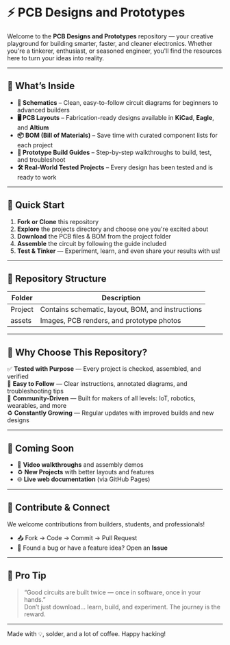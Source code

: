 # ⚡ PCB Designs and Prototypes

Welcome to the **PCB Designs and Prototypes** repository — your creative playground for building smarter, faster, and cleaner electronics. Whether you're a tinkerer, enthusiast, or seasoned engineer, you'll find the resources here to turn your ideas into reality.

---

## 🧰 What’s Inside

- **🔌 Schematics** – Clean, easy-to-follow circuit diagrams for beginners to advanced builders  
- **🖥️ PCB Layouts** – Fabrication-ready designs available in **KiCad**, **Eagle**, and **Altium**
- **📦 BOM (Bill of Materials)** – Save time with curated component lists for each project
- **🧪 Prototype Build Guides** – Step-by-step walkthroughs to build, test, and troubleshoot
- **🛠️ Real-World Tested Projects** – Every design has been tested and is ready to work

---

## 🚀 Quick Start

1. **Fork or Clone** this repository  
2. **Explore** the projects directory and choose one you're excited about  
3. **Download** the PCB files & BOM from the project folder  
4. **Assemble** the circuit by following the guide included  
5. **Test & Tinker** — Experiment, learn, and even share your results with us!

---

## 📂 Repository Structure
| Folder        | Description                                      |
|---------------|--------------------------------------------------|
| Project  | Contains schematic, layout, BOM, and instructions|
| assets    | Images, PCB renders, and prototype photos        |


---

## 🌟 Why Choose This Repository?

✅ **Tested with Purpose** — Every project is checked, assembled, and verified  
📘 **Easy to Follow** — Clear instructions, annotated diagrams, and troubleshooting tips  
🤝 **Community-Driven** — Built for makers of all levels: IoT, robotics, wearables, and more  
♻️ **Constantly Growing** — Regular updates with improved builds and new designs  

---

## 📸 Coming Soon

- 🎥 **Video walkthroughs** and assembly demos  
- ♻️ **New Projects** with better layouts and features  
- 🌐 **Live web documentation** (via GitHub Pages)

---

## 📝 Contribute & Connect

We welcome contributions from builders, students, and professionals!

- 📤 Fork → Code → Commit → Pull Request  
- 🐛 Found a bug or have a feature idea? Open an **Issue**  

---

## 🧠 Pro Tip

> “Good circuits are built twice — once in software, once in your hands.”  
> Don’t just download… learn, build, and experiment. The journey is the reward.

---

Made with 💡, solder, and a lot of coffee. Happy hacking!
